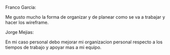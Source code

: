 Franco Garcia:

Me gusto mucho la forma de organizar y de planear como se va a trabajar y hacer los wireframe. 

Jorge Mejias: 

En mi caso personal debo mejorar mi organizacion personal respecto a los tiempos de trabajo y apoyar mas a 
mi equipo.